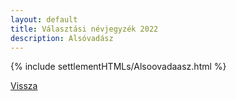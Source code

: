 ```yaml
---
layout: default
title: Választási névjegyzék 2022
description: Alsóvadász
---
```


{% include settlementHTMLs/Alsoovadaasz.html %}

[Vissza](./)